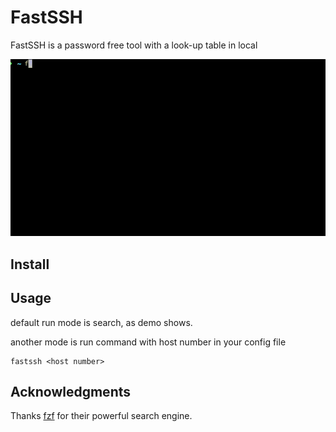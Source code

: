 # FastSSH

FastSSH is a password free tool with a look-up table in local


![](demo.gif)


## Install


## Usage

default run mode is search, as demo shows.

another mode is run command with host number in your config file


	fastssh <host number>

## Acknowledgments

Thanks [fzf](https://github.com/junegunn/fzf) for their powerful search engine.
